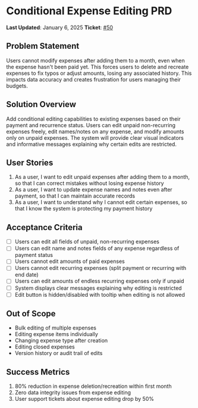 # Conditional Expense Editing PRD

**Last Updated**: January 6, 2025
**Ticket**: [#50](https://github.com/MarcinOrlowski/python-pyggy-expense-tracker/issues/50)

## Problem Statement
Users cannot modify expenses after adding them to a month, even when the expense hasn't been paid yet. This forces users to delete and recreate expenses to fix typos or adjust amounts, losing any associated history. This impacts data accuracy and creates frustration for users managing their budgets.

## Solution Overview
Add conditional editing capabilities to existing expenses based on their payment and recurrence status. Users can edit unpaid non-recurring expenses freely, edit names/notes on any expense, and modify amounts only on unpaid expenses. The system will provide clear visual indicators and informative messages explaining why certain edits are restricted.

## User Stories
1. As a user, I want to edit unpaid expenses after adding them to a month, so that I can correct mistakes without losing expense history
2. As a user, I want to update expense names and notes even after payment, so that I can maintain accurate records
3. As a user, I want to understand why I cannot edit certain expenses, so that I know the system is protecting my payment history

## Acceptance Criteria
- [ ] Users can edit all fields of unpaid, non-recurring expenses
- [ ] Users can edit name and notes fields of any expense regardless of payment status
- [ ] Users cannot edit amounts of paid expenses
- [ ] Users cannot edit recurring expenses (split payment or recurring with end date)
- [ ] Users can edit amounts of endless recurring expenses only if unpaid
- [ ] System displays clear messages explaining why editing is restricted
- [ ] Edit button is hidden/disabled with tooltip when editing is not allowed

## Out of Scope
- Bulk editing of multiple expenses
- Editing expense items individually
- Changing expense type after creation
- Editing closed expenses
- Version history or audit trail of edits

## Success Metrics
1. 80% reduction in expense deletion/recreation within first month
2. Zero data integrity issues from expense editing
3. User support tickets about expense editing drop by 50%